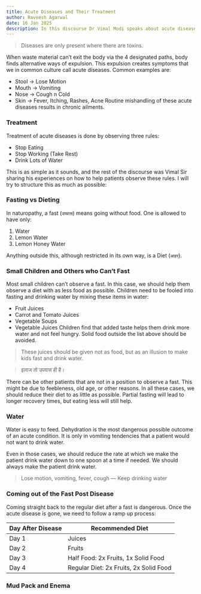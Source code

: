 ```yaml
---
title: Acute Diseases and Their Treatment
author: Raveesh Agarwal
date: 16 Jan 2025
description: In this discourse Dr Vimal Modi speaks about acute diseases and their treatment
---
```

> Diseases are only present where there are toxins.

When waste material can’t exit the body via the 4 designated paths, body finds alternative ways of expulsion. This expulsion creates symptoms that we in common culture call acute diseases.
Common examples are:
* Stool -> Lose Motion
* Mouth -> Vomiting
* Nose -> Cough n Cold
* Skin -> Fever, Itching, Rashes, Acne
Routine mishandling of these acute diseases results in chronic ailments.
### Treatment
Treatment of acute diseases is done by observing three rules:
* Stop Eating
* Stop Working (Take Rest)
* Drink Lots of Water

This is as simple as it sounds, and the rest of the discourse was Vimal Sir sharing his experiences on how to help patients observe these rules. I will try to structure this as much as possible:
### Fasting vs Dieting
In naturopathy, a fast (`उपवास`) means going without food. One is allowed to have only:
1. Water
2. Lemon Water
3. Lemon Honey Water

Anything outside this, although restricted in its own way, is a Diet (`आहर`).
### Small Children and Others who Can’t Fast
Most small children can’t observe a fast. In this case, we should help them observe a diet with as less food as possible. 
Children need to be fooled into fasting and drinking water by mixing these items in water:
* Fruit Juices
* Carrot and Tomato Juices
* Vegetable Soups
* Vegetable Juices
Children find that added taste helps them drink more water and not feel hungry. Solid food outside the list above should be avoided.

> These juices should be given not as food, but as an illusion to make kids fast and drink water.

> इलाज तो उपवास ही है।

There can be other patients that are not in a position to observe a fast. This might be due to feebleness, old age, or other reasons. In all these cases, we should reduce their diet to as little as possible. Partial fasting will lead to longer recovery times, but eating less will still help.

### Water
Water is easy to feed. 
Dehydration is the most dangerous possible outcome of an acute condition. It is only in vomiting tendencies that a patient would not want to drink water.

Even in those cases, we should reduce the rate at which we make the patient drink water down to one spoon at a time if needed. We should always make the patient drink water.

> Lose motion, vomiting, fever, cough — Keep drinking water

### Coming out of the Fast Post Disease 
Coming straight back to the regular diet after a fast is dangerous.
Once the acute disease is gone, we need to follow a ramp up process:

| Day After Disease | Recommended Diet                       |
| ----------------- | -------------------------------------- |
| Day 1             | Juices                                 |
| Day 2             | Fruits                                 |
| Day 3             | Half Food: 2x Fruits, 1x Solid Food    |
| Day 4             | Regular Diet: 2x Fruits, 2x Solid Food |

### Mud Pack and Enema
